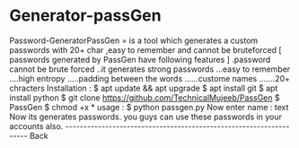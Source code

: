 # Generator-passGen
Password-GeneratorPassGen = is a tool which generates a custom passwords  with 20+ char ,easy to remember and cannot be bruteforced  [ passwords generated by PassGen have following features ]  .password cannot be brute forced  ..it generates strong passwords  ...easy to remember  ....high entropy  .....padding between the words  ......custome names  .......20+ chracters  Installation :  $ apt update &amp;&amp; apt upgrade  $ apt install git  $ apt install python  $ git clone https://github.com/TechnicalMujeeb/PassGen  $ PassGen  $ chmod +x *  usage :  $ python passgen.py  Now enter name : text  Now its generates passwords. you guys can use these passwords in your accounts also. ------------------------------------------------------------------- Back
